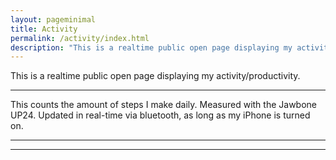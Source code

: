 ```yaml
---
layout: pageminimal
title: Activity 
permalink: /activity/index.html
description: "This is a realtime public open page displaying my activity/productivity."
---
```


This is a realtime public open page displaying my activity/productivity.

---

<script type="text/javascript" src="//ajax.googleapis.com/ajax/static/modules/gviz/1.0/chart.js">
{"dataSourceUrl":"//docs.google.com/a/owlin.com/spreadsheet/tq?key=0As3xOttQWEvEdElVb0pCSU9xbmZGZGF3M25KRnlKUFE&transpose=0&headers=1&range=A1%3AB101&gid=0&pub=1","options":{"titleTextStyle":{"bold":true,"color":"#000","fontSize":16},"curveType":"","animation":{"duration":500},"theme":"maximized","width":478,"lineWidth":2,"hAxis":{"useFormatFromData":true,"title":"Past few weeks, real-time updated","minValue":null,"viewWindowMode":null,"viewWindow":null,"maxValue":null},"vAxes":[{"useFormatFromData":true,"minValue":null,"viewWindow":{"min":null,"max":null},"maxValue":null},{"useFormatFromData":true,"minValue":null,"viewWindow":{"min":null,"max":null},"maxValue":null}],"booleanRole":"certainty","title":"Daily steps","height":371,"domainAxis":{"direction":1},"legend":"in","focusTarget":"series","tooltip":{"trigger":"none"}},"state":{},"view":{},"isDefaultVisualization":false,"chartType":"LineChart","chartName":"Chart 1"}
</script>
This counts the amount of steps I make daily. Measured with the Jawbone UP24. Updated in real-time via bluetooth, as long as my iPhone is turned on.

---

<script type="text/javascript" src="//ajax.googleapis.com/ajax/static/modules/gviz/1.0/chart.js">
{"dataSourceUrl":"//docs.google.com/a/owlin.com/spreadsheet/tq?key=0As3xOttQWEvEdGcwZ1NzT3poVFptMi1Bb19DRVFmcVE&transpose=0&headers=1&merge=COLS&range=A1%3AA101%2CF1%3AF101%2CI1%3AI101&gid=0&pub=1","options":{"titleTextStyle":{"bold":true,"color":"#000","fontSize":16},"series":{"0":{"color":"#6d9eeb"},"1":{"color":"#0000ff"},"2":{"color":"#f6b26b"}},"animation":{"duration":500},"theme":"maximized","width":478,"hAxis":{"title":"","useFormatFromData":true,"minValue":null,"viewWindowMode":null,"viewWindow":null,"maxValue":null},"vAxes":[{"title":null,"useFormatFromData":true,"minValue":null,"viewWindow":{"min":null,"max":null},"logScale":false,"maxValue":null},{"useFormatFromData":true,"minValue":null,"viewWindow":{"min":null,"max":null},"logScale":false,"maxValue":null}],"booleanRole":"certainty","title":"Time slept","height":371,"legend":"in","focusTarget":"series","tooltip":{"trigger":"none"},"isStacked":true},"state":{},"view":{},"isDefaultVisualization":false,"chartType":"AreaChart","chartName":"Chart 1"}
</script>

---

<script type="text/javascript" src="//ajax.googleapis.com/ajax/static/modules/gviz/1.0/chart.js">
{"dataSourceUrl":"//docs.google.com/a/owlin.com/spreadsheet/tq?key=0As3xOttQWEvEdGcwZ1NzT3poVFptMi1Bb19DRVFmcVE&transpose=0&headers=1&merge=COLS&range=A1%3AA101%2CD1%3AD101%2CL1%3AL101&gid=0&pub=1","options":{"titleTextStyle":{"bold":true,"color":"#000","fontSize":16},"animation":{"duration":500},"theme":"maximized","width":478,"hAxis":{"useFormatFromData":true,"title":"","minValue":null,"viewWindowMode":null,"viewWindow":null,"maxValue":null},"vAxes":[{"useFormatFromData":true,"title":"Left vertical axis title","minValue":null,"viewWindow":{"min":null,"max":null},"maxValue":null},{"useFormatFromData":true,"minValue":null,"viewWindow":{"min":null,"max":null},"maxValue":null}],"title":"Time awake during sleep","booleanRole":"certainty","height":371,"legend":"in","focusTarget":"series","annotations":{"domain":{}},"tooltip":{"trigger":"none"},"isStacked":false},"state":{},"view":{},"isDefaultVisualization":false,"chartType":"AreaChart","chartName":"Chart 2"}
</script>


